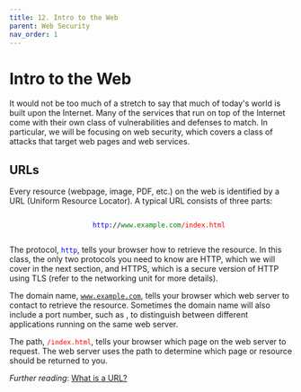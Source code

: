 ```yaml
---
title: 12. Intro to the Web
parent: Web Security
nav_order: 1
---
```


# Intro to the Web

It would not be too much of a stretch to say that much of today's world is built
upon the Internet. Many of the services that run on top of the Internet come
with their own class of vulnerabilities and defenses to match. In particular, we
will be focusing on web security, which covers a class of attacks that target
web pages and web services.

## URLs

Every resource (webpage, image, PDF, etc.) on the web is identified by a URL
(Uniform Resource Locator). A typical URL consists of three parts:

<p style="text-align: center">
  <code>
    <span style="color: blue">http</span
    >://<span style="color: green">www.example.com</span
    ><span style="color: red">/index.html</span>
  </code>
</p>

The protocol, <code style="color: blue">http</code>, tells your browser how to
retrieve the resource. In this class, the only two protocols you need to know
are HTTP, which we will cover in the next section, and HTTPS, which is a secure
version of HTTP using TLS (refer to the networking unit for more details).

The domain name, <code style="color: green">www.example.com</code>, tells your
browser which web server to contact to retrieve the resource.  Sometimes the
domain name will also include a port number, such as , to distinguish between
different applications running on the same web server.

The path, <code style="color: red">/index.html</code>, tells your browser which
page on the web server to request.  The web server uses the path to determine
which page or resource should be returned to you.

_Further reading_: [What is a
URL?](https://developer.mozilla.org/en-US/docs/Learn/Common_questions/What_is_a_URL)
